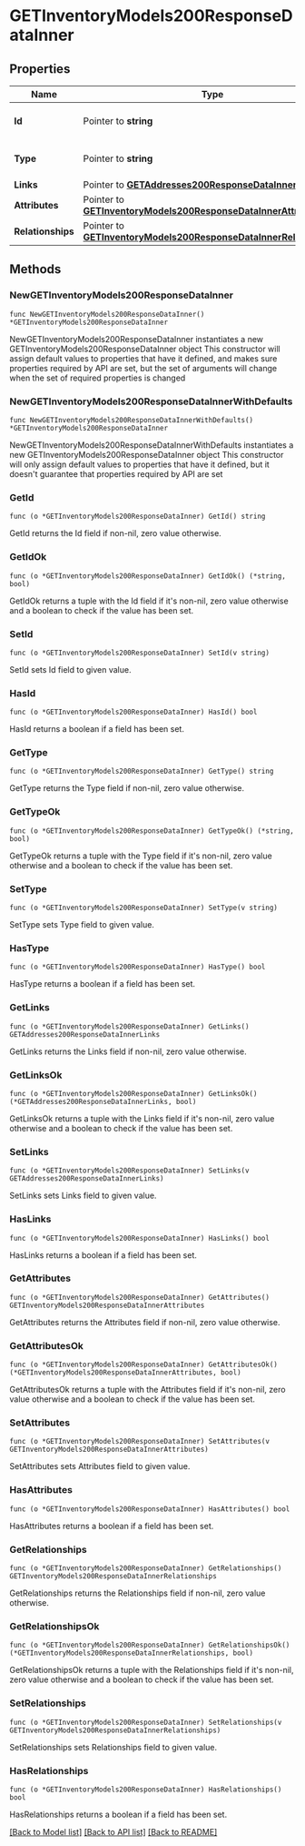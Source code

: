 # GETInventoryModels200ResponseDataInner

## Properties

Name | Type | Description | Notes
------------ | ------------- | ------------- | -------------
**Id** | Pointer to **string** | The resource&#39;s id | [optional] 
**Type** | Pointer to **string** | The resource&#39;s type | [optional] [default to "inventory_models"]
**Links** | Pointer to [**GETAddresses200ResponseDataInnerLinks**](GETAddresses200ResponseDataInnerLinks.md) |  | [optional] 
**Attributes** | Pointer to [**GETInventoryModels200ResponseDataInnerAttributes**](GETInventoryModels200ResponseDataInnerAttributes.md) |  | [optional] 
**Relationships** | Pointer to [**GETInventoryModels200ResponseDataInnerRelationships**](GETInventoryModels200ResponseDataInnerRelationships.md) |  | [optional] 

## Methods

### NewGETInventoryModels200ResponseDataInner

`func NewGETInventoryModels200ResponseDataInner() *GETInventoryModels200ResponseDataInner`

NewGETInventoryModels200ResponseDataInner instantiates a new GETInventoryModels200ResponseDataInner object
This constructor will assign default values to properties that have it defined,
and makes sure properties required by API are set, but the set of arguments
will change when the set of required properties is changed

### NewGETInventoryModels200ResponseDataInnerWithDefaults

`func NewGETInventoryModels200ResponseDataInnerWithDefaults() *GETInventoryModels200ResponseDataInner`

NewGETInventoryModels200ResponseDataInnerWithDefaults instantiates a new GETInventoryModels200ResponseDataInner object
This constructor will only assign default values to properties that have it defined,
but it doesn't guarantee that properties required by API are set

### GetId

`func (o *GETInventoryModels200ResponseDataInner) GetId() string`

GetId returns the Id field if non-nil, zero value otherwise.

### GetIdOk

`func (o *GETInventoryModels200ResponseDataInner) GetIdOk() (*string, bool)`

GetIdOk returns a tuple with the Id field if it's non-nil, zero value otherwise
and a boolean to check if the value has been set.

### SetId

`func (o *GETInventoryModels200ResponseDataInner) SetId(v string)`

SetId sets Id field to given value.

### HasId

`func (o *GETInventoryModels200ResponseDataInner) HasId() bool`

HasId returns a boolean if a field has been set.

### GetType

`func (o *GETInventoryModels200ResponseDataInner) GetType() string`

GetType returns the Type field if non-nil, zero value otherwise.

### GetTypeOk

`func (o *GETInventoryModels200ResponseDataInner) GetTypeOk() (*string, bool)`

GetTypeOk returns a tuple with the Type field if it's non-nil, zero value otherwise
and a boolean to check if the value has been set.

### SetType

`func (o *GETInventoryModels200ResponseDataInner) SetType(v string)`

SetType sets Type field to given value.

### HasType

`func (o *GETInventoryModels200ResponseDataInner) HasType() bool`

HasType returns a boolean if a field has been set.

### GetLinks

`func (o *GETInventoryModels200ResponseDataInner) GetLinks() GETAddresses200ResponseDataInnerLinks`

GetLinks returns the Links field if non-nil, zero value otherwise.

### GetLinksOk

`func (o *GETInventoryModels200ResponseDataInner) GetLinksOk() (*GETAddresses200ResponseDataInnerLinks, bool)`

GetLinksOk returns a tuple with the Links field if it's non-nil, zero value otherwise
and a boolean to check if the value has been set.

### SetLinks

`func (o *GETInventoryModels200ResponseDataInner) SetLinks(v GETAddresses200ResponseDataInnerLinks)`

SetLinks sets Links field to given value.

### HasLinks

`func (o *GETInventoryModels200ResponseDataInner) HasLinks() bool`

HasLinks returns a boolean if a field has been set.

### GetAttributes

`func (o *GETInventoryModels200ResponseDataInner) GetAttributes() GETInventoryModels200ResponseDataInnerAttributes`

GetAttributes returns the Attributes field if non-nil, zero value otherwise.

### GetAttributesOk

`func (o *GETInventoryModels200ResponseDataInner) GetAttributesOk() (*GETInventoryModels200ResponseDataInnerAttributes, bool)`

GetAttributesOk returns a tuple with the Attributes field if it's non-nil, zero value otherwise
and a boolean to check if the value has been set.

### SetAttributes

`func (o *GETInventoryModels200ResponseDataInner) SetAttributes(v GETInventoryModels200ResponseDataInnerAttributes)`

SetAttributes sets Attributes field to given value.

### HasAttributes

`func (o *GETInventoryModels200ResponseDataInner) HasAttributes() bool`

HasAttributes returns a boolean if a field has been set.

### GetRelationships

`func (o *GETInventoryModels200ResponseDataInner) GetRelationships() GETInventoryModels200ResponseDataInnerRelationships`

GetRelationships returns the Relationships field if non-nil, zero value otherwise.

### GetRelationshipsOk

`func (o *GETInventoryModels200ResponseDataInner) GetRelationshipsOk() (*GETInventoryModels200ResponseDataInnerRelationships, bool)`

GetRelationshipsOk returns a tuple with the Relationships field if it's non-nil, zero value otherwise
and a boolean to check if the value has been set.

### SetRelationships

`func (o *GETInventoryModels200ResponseDataInner) SetRelationships(v GETInventoryModels200ResponseDataInnerRelationships)`

SetRelationships sets Relationships field to given value.

### HasRelationships

`func (o *GETInventoryModels200ResponseDataInner) HasRelationships() bool`

HasRelationships returns a boolean if a field has been set.


[[Back to Model list]](../README.md#documentation-for-models) [[Back to API list]](../README.md#documentation-for-api-endpoints) [[Back to README]](../README.md)


